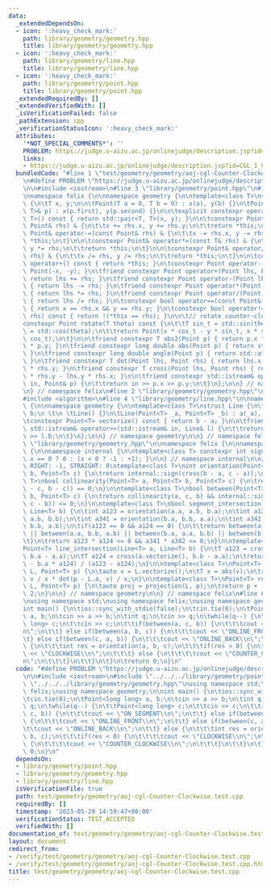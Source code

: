 ```yaml
---
data:
  _extendedDependsOn:
  - icon: ':heavy_check_mark:'
    path: library/geometry/geometry.hpp
    title: library/geometry/geometry.hpp
  - icon: ':heavy_check_mark:'
    path: library/geometry/line.hpp
    title: library/geometry/line.hpp
  - icon: ':heavy_check_mark:'
    path: library/geometry/point.hpp
    title: library/geometry/point.hpp
  _extendedRequiredBy: []
  _extendedVerifiedWith: []
  _isVerificationFailed: false
  _pathExtension: cpp
  _verificationStatusIcon: ':heavy_check_mark:'
  attributes:
    '*NOT_SPECIAL_COMMENTS*': ''
    PROBLEM: https://judge.u-aizu.ac.jp/onlinejudge/description.jsp?id=CGL_1_C
    links:
    - https://judge.u-aizu.ac.jp/onlinejudge/description.jsp?id=CGL_1_C
  bundledCode: "#line 1 \"test/geometry/geometry/aoj-cgl-Counter-Clockwise.test.cpp\"\
    \n#define PROBLEM \"https://judge.u-aizu.ac.jp/onlinejudge/description.jsp?id=CGL_1_C\"\
    \n\n#include <iostream>\n#line 3 \"library/geometry/point.hpp\"\n#include <cmath>\n\
    \nnamespace felix {\n\nnamespace geometry {\n\ntemplate<class T>\nstruct Point\
    \ {\n\tT x, y;\n\n\tPoint(T a = 0, T b = 0) : x(a), y(b) {}\n\tPoint(const std::pair<T,\
    \ T>& p) : x(p.first), y(p.second) {}\n\n\texplicit constexpr operator std::pair<T,\
    \ T>() const { return std::pair<T, T>(x, y); }\n\n\tconstexpr Point& operator+=(const\
    \ Point& rhs) & {\n\t\tx += rhs.x, y += rhs.y;\n\t\treturn *this;\n\t}\n\n\tconstexpr\
    \ Point& operator-=(const Point& rhs) & {\n\t\tx -= rhs.x, y -= rhs.y;\n\t\treturn\
    \ *this;\n\t}\n\n\tconstexpr Point& operator*=(const T& rhs) & {\n\t\tx *= rhs,\
    \ y *= rhs;\n\t\treturn *this;\n\t}\n\n\tconstexpr Point& operator/=(const T&\
    \ rhs) & {\n\t\tx /= rhs, y /= rhs;\n\t\treturn *this;\n\t}\n\n\tconstexpr Point\
    \ operator+() const { return *this; }\n\tconstexpr Point operator-() const { return\
    \ Point(-x, -y); }\n\tfriend constexpr Point operator+(Point lhs, Point rhs) {\
    \ return lhs += rhs; }\n\tfriend constexpr Point operator-(Point lhs, Point rhs)\
    \ { return lhs -= rhs; }\n\tfriend constexpr Point operator*(Point lhs, T rhs)\
    \ { return lhs *= rhs; }\n\tfriend constexpr Point operator/(Point lhs, T rhs)\
    \ { return lhs /= rhs; }\n\tconstexpr bool operator==(const Point& rhs) const\
    \ { return x == rhs.x && y == rhs.y; }\n\tconstexpr bool operator!=(const Point&\
    \ rhs) const { return !(*this == rhs); }\n\n\t// rotate counter-clockwise\n\t\
    constexpr Point rotate(T theta) const {\n\t\tT sin_t = std::sin(theta), cos_t\
    \ = std::cos(theta);\n\t\treturn Point(x * cos_t - y * sin_t, x * sin_t + y *\
    \ cos_t);\n\t}\n\n\tfriend constexpr T abs2(Point p) { return p.x * p.x + p.y\
    \ * p.y; }\n\tfriend constexpr long double abs(Point p) { return std::sqrt(abs2(p));\
    \ }\n\tfriend constexpr long double angle(Point p) { return std::atan2(p.y, p.x);\
    \ }\n\tfriend constexpr T dot(Point lhs, Point rhs) { return lhs.x * rhs.x + lhs.y\
    \ * rhs.y; }\n\tfriend constexpr T cross(Point lhs, Point rhs) { return lhs.x\
    \ * rhs.y - lhs.y * rhs.x; }\n\n\tfriend constexpr std::istream& operator>>(std::istream&\
    \ in, Point& p) {\n\t\treturn in >> p.x >> p.y;\n\t}\n};\n\n} // namespace geometry\n\
    \n} // namespace felix\n#line 2 \"library/geometry/geometry.hpp\"\n#include <vector>\n\
    #include <algorithm>\n#line 4 \"library/geometry/line.hpp\"\n\nnamespace felix\
    \ {\n\nnamespace geometry {\n\ntemplate<class T>\nstruct Line {\n\tPoint<T> a,\
    \ b;\n \t\n \tLine() {}\n\tLine(Point<T> _a, Point<T> _b) : a(_a), b(_b) {}\n\n\
    \tconstexpr Point<T> vectorize() const { return b - a; }\n\n\tfriend constexpr\
    \ std::istream& operator>>(std::istream& in, Line& l) {\n\t\treturn in >> l.a\
    \ >> l.b;\n\t}\n};\n\n} // namespace geometry\n\n} // namespace felix\n#line 6\
    \ \"library/geometry/geometry.hpp\"\n\nnamespace felix {\n\nnamespace geometry\
    \ {\n\nnamespace internal {\n\ntemplate<class T> constexpr int sign(T x) { return\
    \ x == 0 ? 0 : (x < 0 ? -1 : +1); }\n\n} // namespace internal\n\n// LEFT: +1,\
    \ RIGHT: -1, STRAIGHT: 0\ntemplate<class T>\nint orientation(Point<T> a, Point<T>\
    \ b, Point<T> c) {\n\treturn internal::sign(cross(b - a, c - a));\n}\n\ntemplate<class\
    \ T>\nbool collinearity(Point<T> a, Point<T> b, Point<T> c) {\n\treturn internal::sign(cross(a\
    \ - c, b - c)) == 0;\n}\n\ntemplate<class T>\nbool between(Point<T> a, Point<T>\
    \ b, Point<T> c) {\n\treturn collinearity(a, c, b) && internal::sign(dot(a - b,\
    \ c - b)) <= 0;\n}\n\ntemplate<class T>\nbool segment_intersection(Line<T> a,\
    \ Line<T> b) {\n\tint a123 = orientation(a.a, a.b, b.a);\n\tint a124 = orientation(a.a,\
    \ a.b, b.b);\n\tint a341 = orientation(b.a, b.b, a.a);\n\tint a342 = orientation(b.a,\
    \ b.b, a.b);\n\tif(a123 == 0 && a124 == 0) {\n\t\treturn between(a.a, b.a, a.b)\
    \ || between(a.a, b.b, a.b) || between(b.a, a.a, b.b) || between(b.a, a.b, b.b);\n\
    \t}\n\treturn a123 * a124 <= 0 && a341 * a342 <= 0;\n}\n\ntemplate<class T>\n\
    Point<T> line_intersection(Line<T> a, Line<T> b) {\n\tT a123 = cross(a.vectorize(),\
    \ b.a - a.a);\n\tT a124 = cross(a.vectorize(), b.b - a.a);\n\treturn (b.b * a123\
    \ - b.a * a124) / (a123 - a124);\n}\n\ntemplate<class T>\nPoint<T> projection(Line<T>\
    \ L, Point<T> p) {\n\tauto v = L.vectorize();\n\tT x = abs(v);\n\treturn L.a +\
    \ v / x * dot(p - L.a, v) / x;\n}\n\ntemplate<class T>\nPoint<T> reflection(Line<T>\
    \ L, Point<T> p) {\n\tauto proj = projection(L, p);\n\treturn p + (proj - p) *\
    \ 2;\n}\n\n} // namespace geometry\n\n} // namespace felix\n#line 6 \"test/geometry/geometry/aoj-cgl-Counter-Clockwise.test.cpp\"\
    \nusing namespace std;\nusing namespace felix;\nusing namespace geometry;\n\n\
    int main() {\n\tios::sync_with_stdio(false);\n\tcin.tie(0);\n\tPoint<long long>\
    \ a, b;\n\tcin >> a >> b;\n\tint q;\n\tcin >> q;\n\twhile(q--) {\n\t\tPoint<long\
    \ long> c;\n\t\tcin >> c;\n\t\tif(between(a, c, b)) {\n\t\t\tcout << \"ON_SEGMENT\\\
    n\";\n\t\t} else if(between(a, b, c)) {\n\t\t\tcout << \"ONLINE_FRONT\\n\";\n\t\
    \t} else if(between(c, a, b)) {\n\t\t\tcout << \"ONLINE_BACK\\n\";\n\t\t} else\
    \ {\n\t\t\tint res = orientation(a, b, c);\n\t\t\tif(res < 0) {\n\t\t\t\tcout\
    \ << \"CLOCKWISE\\n\";\n\t\t\t} else {\n\t\t\t\tcout << \"COUNTER_CLOCKWISE\\\
    n\";\n\t\t\t}\n\t\t}\n\t}\n\treturn 0;\n}\n"
  code: "#define PROBLEM \"https://judge.u-aizu.ac.jp/onlinejudge/description.jsp?id=CGL_1_C\"\
    \n\n#include <iostream>\n#include \"../../../library/geometry/point.hpp\"\n#include\
    \ \"../../../library/geometry/geometry.hpp\"\nusing namespace std;\nusing namespace\
    \ felix;\nusing namespace geometry;\n\nint main() {\n\tios::sync_with_stdio(false);\n\
    \tcin.tie(0);\n\tPoint<long long> a, b;\n\tcin >> a >> b;\n\tint q;\n\tcin >>\
    \ q;\n\twhile(q--) {\n\t\tPoint<long long> c;\n\t\tcin >> c;\n\t\tif(between(a,\
    \ c, b)) {\n\t\t\tcout << \"ON_SEGMENT\\n\";\n\t\t} else if(between(a, b, c))\
    \ {\n\t\t\tcout << \"ONLINE_FRONT\\n\";\n\t\t} else if(between(c, a, b)) {\n\t\
    \t\tcout << \"ONLINE_BACK\\n\";\n\t\t} else {\n\t\t\tint res = orientation(a,\
    \ b, c);\n\t\t\tif(res < 0) {\n\t\t\t\tcout << \"CLOCKWISE\\n\";\n\t\t\t} else\
    \ {\n\t\t\t\tcout << \"COUNTER_CLOCKWISE\\n\";\n\t\t\t}\n\t\t}\n\t}\n\treturn\
    \ 0;\n}\n"
  dependsOn:
  - library/geometry/point.hpp
  - library/geometry/geometry.hpp
  - library/geometry/line.hpp
  isVerificationFile: true
  path: test/geometry/geometry/aoj-cgl-Counter-Clockwise.test.cpp
  requiredBy: []
  timestamp: '2023-05-29 14:59:47+08:00'
  verificationStatus: TEST_ACCEPTED
  verifiedWith: []
documentation_of: test/geometry/geometry/aoj-cgl-Counter-Clockwise.test.cpp
layout: document
redirect_from:
- /verify/test/geometry/geometry/aoj-cgl-Counter-Clockwise.test.cpp
- /verify/test/geometry/geometry/aoj-cgl-Counter-Clockwise.test.cpp.html
title: test/geometry/geometry/aoj-cgl-Counter-Clockwise.test.cpp
---
```

